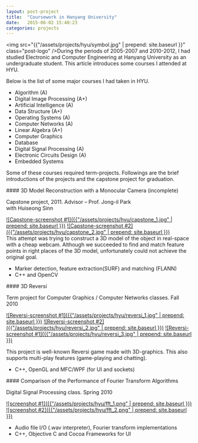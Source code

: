 ```yaml
---
layout: post-project
title:  "Coursework in Hanyang University"
date:   2015-06-02 15:40:23
categories: projects 
---
```


<img src="{{"/assets/projects/hyu/symbol.jpg" | prepend: site.baseurl }}" class="post-logo" />During the periods of 2005-2007 and 2010-2012, I had studied Electronic and Computer Engineering at Hanyang University as an undergraduate student. This article introduces some courses I attended at HYU.

<div style="clear:both"></div>

<!-- more -->

Below is the list of some major courses I had taken in HYU.  

- Algorithm (A)
- Digital Image Processing (A+)
- Artificial Intelligence (A)
- Data Structure (A+)
- Operating Systems (A)
- Computer Networks (A)
- Linear Algebra (A+)
- Computer Graphics 
- Database
- Digital Signal Processing (A)
- Electronic Circuits Design (A)
- Embedded Systems

Some of these courses required term-projects. Followings are the brief introductions of the projects and the capstone project for graduation. 

<div class="post-content-blk" markdown="1">
#### 3D Model Reconstruction with a Monocular Camera (incomplete)
<p class="post-annotation">Capstone project, 2011. Advisor – Prof. Jong-il Park <br />
with Huiseong Sinn</p>

<div class="post-image-lightbox" markdown="1">
<a href="{{ "/assets/projects/hyu/capstone_1.jpg" | prepend: site.baseurl }} " data-lightbox="capstone">![Capstone-screenshot #1]({{"/assets/projects/hyu/capstone_1.jpg" | prepend: site.baseurl }})</a>
<a href="{{ "/assets/projects/hyu/capstone_2.jpg" | prepend: site.baseurl }} " data-lightbox="capstone">![Capstone-screenshot #2]({{"/assets/projects/hyu/capstone_2.jpg" | prepend: site.baseurl }})</a>
</div>
This attempt was trying to construct a 3D model of the object in real-space with a cheap webcam. Although we succeeded to find and match feature points in right places of the 3D model, unfortunately could not achieve the original goal. 

- Marker detection, feature extraction(SURF) and matching (FLANN) 
- C++ and OpenCV
</div>

<div class="post-content-blk" markdown="1">
#### 3D Reversi
<p class="post-annotation">Term project for Computer Graphics / Computer Networks classes. Fall 2010</p>

<div class="post-image-lightbox" markdown="1">
<a href="{{ "/assets/projects/hyu/reversi_1.jpg" | prepend: site.baseurl }} " data-lightbox="reversi">![Reversi-screenshot #1]({{"/assets/projects/hyu/reversi_1.jpg" | prepend: site.baseurl }})</a>
<a href="{{ "/assets/projects/hyu/reversi_2.jpg" | prepend: site.baseurl }} " data-lightbox="reversi">![Reversi-screenshot #2]({{"/assets/projects/hyu/reversi_2.jpg" | prepend: site.baseurl }})</a>
<a href="{{ "/assets/projects/hyu/reversi_3.jpg" | prepend: site.baseurl }} " data-lightbox="reversi">![Reversi-screenshot #1]({{"/assets/projects/hyu/reversi_3.jpg" | prepend: site.baseurl }})</a>
</div>

This project is well-known Reversi game made with 3D-graphics. This also supports multi-play features (game-playing and chatting).

- C++, OpenGL and MFC/WPF (for UI and sockets)
</div>

<div class="post-content-blk" markdown="1">
#### Comparison of the Performance of Fourier Transform Algorithms
<p class="post-annotation">Digital Signal Processing class. Spring 2010</p>

<div class="post-image-lightbox" markdown="1">
<a href="{{ "/assets/projects/hyu/fft_1.png" | prepend: site.baseurl }} " data-lightbox="fft">![screenshot #1]({{"/assets/projects/hyu/fft_1.png" | prepend: site.baseurl }})</a>
<a href="{{ "/assets/projects/hyu/fft_2.png" | prepend: site.baseurl }} " data-lightbox="fft">![screenshot #2]({{"/assets/projects/hyu/fft_2.png" | prepend: site.baseurl }})</a>
</div>

- Audio file I/O (.wav interpreter), Fourier transform implementations
- C++, Objective C and Cocoa Frameworks for UI
</div>
